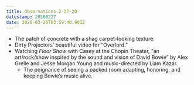 ```yaml
---
title: Observations 2-27-20
datestamp: 20200227
date: 2020-03-26T03:59:40.901Z
---
```

- The patch of concrete with a shag carpet-looking texture.
- Dirty Projectors’ beautiful video for “Overlord.”
- Watching *Floor Show* with Casey at the Chopin Theater, “an art/rock/show inspired by the sound and vision of David Bowie” by Alex Grelle and Jesse Morgan Young and music-directed by Liam Kazar.
	- The poignance of seeing a packed room adapting, honoring, and keeping Bowie’s music alive.

